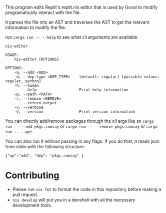 This program edits Replit's replit.nix editor that is used by Goval to modify programatically interact with the file.

It parses the file into an AST and traverses the AST to get the relevant information to modify the file.

run `cargo run -- --help` to see what cli arguments are available.

```
nix-editor

USAGE:
    nix-editor [OPTIONS]

OPTIONS:
    -a, --add <ADD>              
    -d, --dep-type <DEP_TYPE>    [default: regular] [possible values: regular, python]
    -h, --human                  
        --help                   Print help information
    -p, --path <PATH>            
    -r, --remove <REMOVE>        
        --return-output          
    -v, --verbose                
    -V, --version                Print version information
```

You can directly add/remove packages through the cli args like so `cargo run -- --add pkgs.cowsay` or `cargo run -- --remove pkgs.cowsay` or `cargo run -- --get`.

You can also run it without passing in any flags. If you do that, it reads json from stdin with the following structure:
```
{"op":"add", "dep": "pkgs.cowsay" }
```

# Contributing

* Please run `nix fmt` to format the code in this repository before making a pull request.
* `nix develop` will put you in a devshell with all the necessary development tools.
